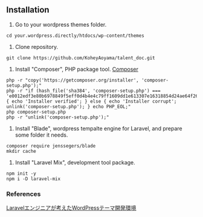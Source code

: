 ## Installation

1. Go to your wordpress themes folder.
```
cd your.wordpress.directly/htdocs/wp-content/themes
```

1. Clone repository.
```
git clone https://github.com/KoheyAoyama/talent_doc.git
```

1. Install "Composer", PHP package tool.
[Composer](https://getcomposer.org/download/)
```
php -r "copy('https://getcomposer.org/installer', 'composer-setup.php');"
php -r "if (hash_file('sha384', 'composer-setup.php') === 'e0012edf3e80b6978849f5eff0d4b4e4c79ff1609dd1e613307e16318854d24ae64f26d17af3ef0bf7cfb710ca74755a') { echo 'Installer verified'; } else { echo 'Installer corrupt'; unlink('composer-setup.php'); } echo PHP_EOL;"
php composer-setup.php
php -r "unlink('composer-setup.php');"
```

1. Install "Blade", wordpress tempalte engine for Laravel, and prepare some folder it needs.
```
composer require jenssegers/blade
mkdir cache
```

1. Install "Laravel Mix", development tool package.
```
npm init -y
npm i -D laravel-mix
```

### References
[Laravelエンジニアが考えたWordPressテーマ開発環境](https://www.hypertextcandy.com/wordpress-theme-development-for-laravel-develper)
